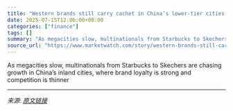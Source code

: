 ```yaml
---
title: "Western brands still carry cachet in China’s lower-tier cities. So that’s where they’re turning their attention."
date: 2025-07-15T12:06:00+08:00
categories: ["finance"]
tags: []
summary: "As megacities slow, multinationals from Starbucks to Skechers are chasing growth in China’s inland cities, where brand loyalty is strong and competition is thinner"
source_url: "https://www.marketwatch.com/story/western-brands-still-carry-cachet-in-chinas-lower-tier-cities-so-thats-where-theyre-going-now-2d1cc2c3?mod=mw_rss_topstories"
---
```


As megacities slow, multinationals from Starbucks to Skechers are chasing growth in China’s inland cities, where brand loyalty is strong and competition is thinner

---

*来源: [原文链接](https://www.marketwatch.com/story/western-brands-still-carry-cachet-in-chinas-lower-tier-cities-so-thats-where-theyre-going-now-2d1cc2c3?mod=mw_rss_topstories)*
